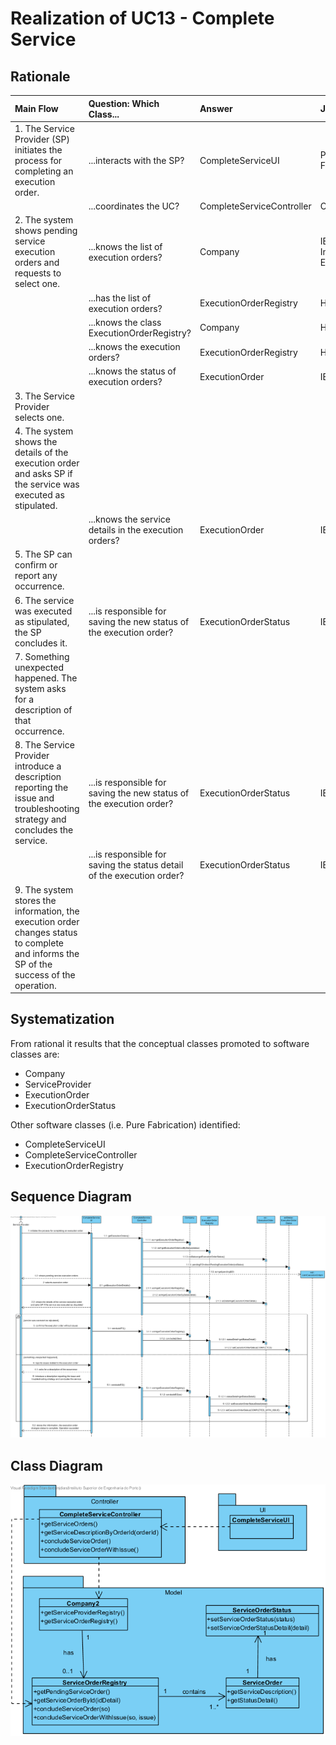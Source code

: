 # Realization of UC13 - Complete Service
## Rationale

| Main Flow                                                                                        | Question: Which Class...                                      | Answer                                       | Justification                                                                                                         |
|:-------------------------------------------------------------------------------------------------------|:------------------------------------------------------------|:-----------------------------------------------|:---------------------------------------------------------------------------------------------------------------------|
|1. The Service Provider (SP) initiates the process for completing an execution order.|...interacts with the SP?|CompleteServiceUI|Pure Fabrication|
||...coordinates the UC?|CompleteServiceController|Controller|
|2. The system shows pending service execution orders and requests to select one.|...knows the list of execution orders?|Company|IE - Information Expert|
||...has the list of execution orders?|ExecutionOrderRegistry| HC + LC |
||...knows the class ExecutionOrderRegistry?|Company| HC + LC |
||...knows the execution orders?|ExecutionOrderRegistry| HC + LC |
||...knows the status of execution orders?|ExecutionOrder|IE|
|3. The Service Provider selects one.||||
|4. The system shows the details of the execution order and asks SP if the service was executed as stipulated.||||
||...knows the service details in the execution orders?|ExecutionOrder|IE|
|5. The SP can confirm or report any occurrence.||||
|6. The service was executed as stipulated, the SP concludes it.|...is responsible for saving the new status of the execution order?|ExecutionOrderStatus|IE|
|7. Something unexpected happened. The system asks for a description of that occurrence.||||
|8. The Service Provider introduce a description reporting the issue and troubleshooting strategy and concludes the service.|...is responsible for saving the new status of the execution order?|ExecutionOrderStatus|IE|
||...is responsible for saving the status detail of the execution order?|ExecutionOrderStatus|IE|
|9. The system stores the information, the execution order changes status to complete and informs the SP of the success of the operation.||||

## Systematization ##

 From rational it results that the conceptual classes promoted to software classes are:
* Company
* ServiceProvider
* ExecutionOrder
* ExecutionOrderStatus


Other software classes (i.e. Pure Fabrication) identified:  
* CompleteServiceUI
* CompleteServiceController
* ExecutionOrderRegistry


##	Sequence Diagram

![SD_UC13.png](SD_UC13.png)


##	Class Diagram

![CD_UC13.png](CD_UC13.png)
